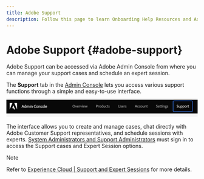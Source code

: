 ```yaml
---
title: Adobe Support
description: Follow this page to learn Onboarding Help Resources and Adobe Support.
---
```


# Adobe Support {#adobe-support}

Adobe Support can be accessed via Adobe Admin Console from where you can manage your support cases and schedule an expert session.

The **Support** tab in the [Admin Console](https://adminconsole.adobe.com/) lets you access various support functions through a simple and easy-to-use interface. 

![image](/help/onboarding/learn-concepts/assets/support-menu.png)

The interface allows you to create and manage cases, chat directly with Adobe Customer Support representatives, and schedule sessions with experts. [System Administrators and Support Administrators](https://helpx.adobe.com/enterprise/using/admin-roles.ug.html) must sign in to access the Support cases and Expert Session options.

>[!NOTE]
> Refer to [Experience Cloud | Support and Expert Sessions](https://helpx.adobe.com/enterprise/admin-guide.html/enterprise/using/support-for-experience-cloud.ug.html) for more details.